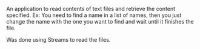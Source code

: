 An application to read contents of text files and retrieve the content specified.
Ex: You need to find a name in a list of names, then you just change the name with the one you want to find and wait until it finishes the file.

Was done using Streams to read the files.
